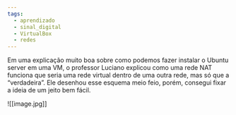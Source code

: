 ```yaml
---
tags:
  - aprendizado
  - sinal_digital
  - VirtualBox
  - redes
---
```


Em uma explicação muito boa sobre como podemos fazer instalar o Ubuntu server em uma VM, o professor Luciano explicou como uma rede NAT funciona que seria uma rede virtual dentro de uma outra rede, mas só que a “verdadeira”. Ele desenhou esse esquema meio feio, porém, consegui fixar a ideia de um jeito bem fácil.

![[image.jpg]]